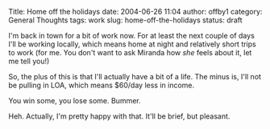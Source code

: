 Title: Home off the holidays
date: 2004-06-26 11:04
author: offby1
category: General Thoughts
tags: work
slug: home-off-the-holidays
status: draft

I'm back in town for a bit of work now. For at least the next couple of days I'll be working locally, which means home at night and relatively short trips to work (for me. You don't want to ask Miranda how _she_ feels about it, let me tell you!)

So, the plus of this is that I'll actually have a bit of a life. The minus is, I'll not be pulling in LOA, which means \$60/day less in income.

You win some, you lose some. Bummer.

Heh. Actually, I'm pretty happy with that. It'll be brief, but pleasant.
